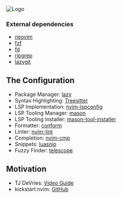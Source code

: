 ![Logo](https://raw.github.com/tanishqmanuja/static/main/banners/init.lua.png?maxAge=2592000)

### External dependencies

- [neovim](https://github.com/neovim/neovim)
- [fzf](https://github.com/junegunn/fzf)
- [fd](https://github.com/sharkdp/fd)
- [ripgrep](https://github.com/BurntSushi/ripgrep)
- [lazygit](https://github.com/kdheepak/lazygit)

## The Configuration

- Package Manager: [lazy](https://github.com/folke/lazy.nvim)
- Syntax Highlighting: [Treesitter](https://github.com/nvim-treesitter/nvim-treesitter)
- LSP Implementation: [nvim-lspconfig](https://github.com/neovim/nvim-lspconfig)
- LSP Tooling Manager: [mason](https://github.com/williamboman/mason)
- LSP Tooling Installer: [mason-tool-installer](https://github.com/williamboman/mason-tool-installer)
- Formatter: [conform](https://github.com/stevearc/conform.nvim)
- Linter: [nvim-lint](https://github.com/mfussenegger/nvim-lint)
- Completion: [nvim-cmp](https://github.com/hrsh7th/nvim-cmp)
- Snippets: [luasnip](https://github.com/L3MON4D3/LuaSnip)
- Fuzzy Finder: [telescope](https://github.com/nvim-telescope/telescope.nvim)

## Motivation

- TJ DeVries: [Video Guide](https://youtu.be/m8C0Cq9Uv9o)
- kickstart.nvim: [GitHub](https://github.com/nvim-lua/kickstart.nvim)
